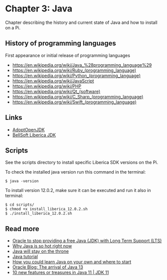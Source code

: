 # Chapter 3: Java
Chapter describing the history and current state of Java and how to install on a Pi.

## History of programming languages
First appearance or initial release of programming languages
* https://en.wikipedia.org/wiki/Java_%28programming_language%29
* https://en.wikipedia.org/wiki/Ruby_(programming_language)
* https://en.wikipedia.org/wiki/Python_(programming_language)
* https://en.wikipedia.org/wiki/JavaScript
* https://en.wikipedia.org/wiki/PHP
* https://en.wikipedia.org/wiki/Qt_(software)
* https://en.wikipedia.org/wiki/C_Sharp_(programming_language)
* https://en.wikipedia.org/wiki/Swift_(programming_language)

## Links
* [AdoptOpenJDK](https://adoptopenjdk.net/)
* [BellSoft Liberica JDK](https://bell-sw.com/)

## Scripts
See the scripts directory to install specific Liberica SDK versions on the Pi.

To check the installed java version run this command in the terminal:

```
$ java -version
```

To install version 12.0.2, make sure it can be executed and run it also in terminal:

```
$ cd scripts/
$ chmod +x install_liberica_12.0.2.sh
$ ./install_liberica_12.0.2.sh
```

## Read more
* [Oracle to stop providing a free Java (JDK) with Long Term Support (LTS)](https://react-etc.net/entry/oracle-to-stop-providing-a-free-java-jdk-with-long-term-support-lts)
* [Why Java is so hot right now](https://developers.redhat.com/blog/2019/09/05/why-java-is-so-hot-right-now/)
* [Java will stay on the throne](https://jaxlondon.com/blog/java-core-languages/java-will-stay-on-the-throne)
* [Java tutorial](http://tutorials.jenkov.com/java/index.html)
* [How you could learn Java on your own and where to start](https://jaxenter.com/learning-java-159740.html)
* [Oracle Blog: The arrival of Java 13](https://blogs.oracle.com/java-platform-group/the-arrival-of-java-13)
* [10 new features or treasures in Java 11 | JDK 11](https://codinginfinite.com/ten-features-java-jdk-11/)
